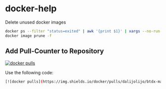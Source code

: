 # docker-help

Delete unused docker images
```sh
docker ps --filter "status=exited" | awk '{print $1}' | xargs --no-run-if-empty docker rm
docker image prune -f
```

## Add Pull-Counter to Repository
[![docker pulls](https://img.shields.io/docker/pulls/dalijolijo/btdx-masternode.svg?style=flat)](https://hub.docker.com/r/dalijolijo/btdx-masternode/)

Use the following code:
```sh
[![docker pulls](https://img.shields.io/docker/pulls/dalijolijo/btdx-masternode.svg?style=flat)](https://hub.docker.com/r/dalijolijo/btdx-masternode/)
```
